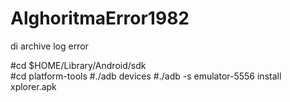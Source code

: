 # AlghoritmaError1982
di archive log error

#cd $HOME/Library/Android/sdk  
#cd  platform-tools
#./adb devices
#./adb -s emulator-5556 install xplorer.apk


